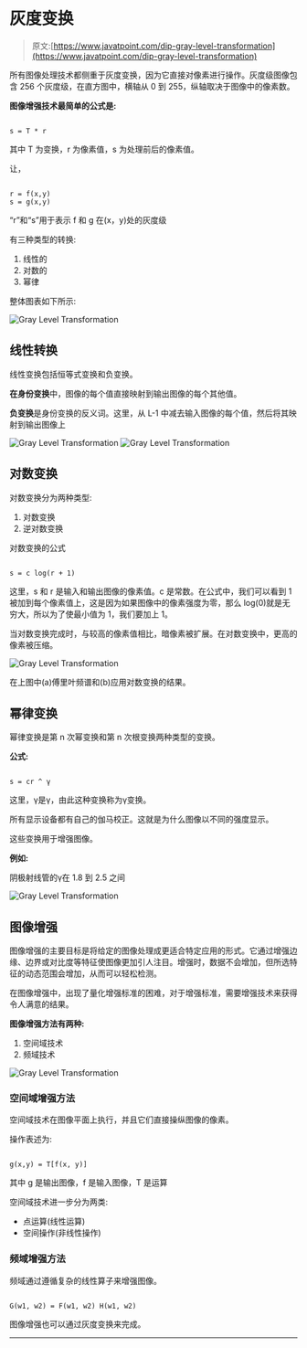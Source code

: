 # 灰度变换

> 原文:[https://www.javatpoint.com/dip-gray-level-transformation](https://www.javatpoint.com/dip-gray-level-transformation)

所有图像处理技术都侧重于灰度变换，因为它直接对像素进行操作。灰度级图像包含 256 个灰度级，在直方图中，横轴从 0 到 255，纵轴取决于图像中的像素数。

**图像增强技术最简单的公式是:**

```

s = T * r

```

其中 T 为变换，r 为像素值，s 为处理前后的像素值。

让，

```

r = f(x,y)
s = g(x,y)

```

“r”和“s”用于表示 f 和 g 在(x，y)处的灰度级

有三种类型的转换:

1.  线性的
2.  对数的
3.  幂律

整体图表如下所示:

![Gray Level Transformation](../Images/5ba664b04d61bfd99bf743895721dae3.png)

## 线性转换

线性变换包括恒等式变换和负变换。

**在身份变换**中，图像的每个值直接映射到输出图像的每个其他值。

**负变换**是身份变换的反义词。这里，从 L-1 中减去输入图像的每个值，然后将其映射到输出图像上

![Gray Level Transformation](../Images/1ef024f8c7cb534f89e2083bf30f4e62.png)
![Gray Level Transformation](../Images/20f54a76b9b7a6f2ca935e27741736f9.png)

## 对数变换

对数变换分为两种类型:

1.  对数变换
2.  逆对数变换

对数变换的公式

```

s = c log(r + 1)

```

这里，s 和 r 是输入和输出图像的像素值。c 是常数。在公式中，我们可以看到 1 被加到每个像素值上，这是因为如果图像中的像素强度为零，那么 log(0)就是无穷大，所以为了使最小值为 1，我们要加上 1。

当对数变换完成时，与较高的像素值相比，暗像素被扩展。在对数变换中，更高的像素被压缩。

![Gray Level Transformation](../Images/b2aafe09b3e91a6fc7e1b682e14b016a.png)

在上图中(a)傅里叶频谱和(b)应用对数变换的结果。

## 幂律变换

幂律变换是第 n 次幂变换和第 n 次根变换两种类型的变换。

**公式:**

```

s = cr ^ γ

```

这里，γ是γ，由此这种变换称为γ变换。

所有显示设备都有自己的伽马校正。这就是为什么图像以不同的强度显示。

这些变换用于增强图像。

**例如:**

阴极射线管的γ在 1.8 到 2.5 之间

![Gray Level Transformation](../Images/9d089bd660dfd88d7b63a6a96da943a8.png)

## 图像增强

图像增强的主要目标是将给定的图像处理成更适合特定应用的形式。它通过增强边缘、边界或对比度等特征使图像更加引人注目。增强时，数据不会增加，但所选特征的动态范围会增加，从而可以轻松检测。

在图像增强中，出现了量化增强标准的困难，对于增强标准，需要增强技术来获得令人满意的结果。

**图像增强方法有两种:**

1.  空间域技术
2.  频域技术

![Gray Level Transformation](../Images/d4d4c82865bf8a60ffefc118be6a0513.png)

### 空间域增强方法

空间域技术在图像平面上执行，并且它们直接操纵图像的像素。

操作表述为:

```

g(x,y) = T[f(x, y)]

```

其中 g 是输出图像，f 是输入图像，T 是运算

空间域技术进一步分为两类:

*   点运算(线性运算)
*   空间操作(非线性操作)

### 频域增强方法

频域通过遵循复杂的线性算子来增强图像。

```

G(w1, w2) = F(w1, w2) H(w1, w2)

```

图像增强也可以通过灰度变换来完成。

* * *